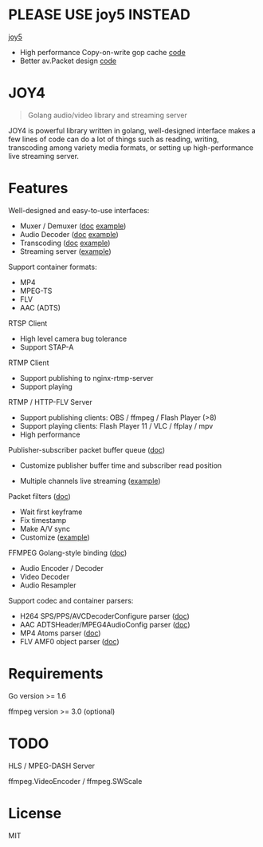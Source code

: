# PLEASE USE joy5 INSTEAD

[joy5](https://github.com/nareix/joy5)

- High performance Copy-on-write gop cache [code](https://github.com/nareix/joy5/blob/master/cmd/avtool/pubsub.go)
- Better av.Packet design [code](https://github.com/nareix/joy5/blob/master/av/av.go)

# JOY4

> Golang audio/video library and streaming server

JOY4 is powerful library written in golang, well-designed interface makes a few lines of code can do a lot of things such as reading, writing, transcoding among variety media formats, or setting up high-performance live streaming server.

# Features

Well-designed and easy-to-use interfaces:

- Muxer / Demuxer ([doc](https://godoc.org/github.com/andrewlfw/joy4/av#Demuxer) [example](https://github.com/andrewlfw/joy4/blob/master/examples/open_probe_file/main.go))
- Audio Decoder ([doc](https://godoc.org/github.com/andrewlfw/joy4/av#AudioDecoder) [example](https://github.com/andrewlfw/joy4/blob/master/examples/audio_decode/main.go))
- Transcoding ([doc](https://godoc.org/github.com/andrewlfw/joy4/av/transcode) [example](https://github.com/andrewlfw/joy4/blob/master/examples/transcode/main.go))
- Streaming server ([example](https://github.com/andrewlfw/joy4/blob/master/examples/http_flv_and_rtmp_server/main.go))

Support container formats:

- MP4
- MPEG-TS
- FLV
- AAC (ADTS)

RTSP Client

- High level camera bug tolerance
- Support STAP-A

RTMP Client

- Support publishing to nginx-rtmp-server
- Support playing

RTMP / HTTP-FLV Server

- Support publishing clients: OBS / ffmpeg / Flash Player (>8)
- Support playing clients: Flash Player 11 / VLC / ffplay / mpv
- High performance

Publisher-subscriber packet buffer queue ([doc](https://godoc.org/github.com/andrewlfw/joy4/av/pubsub))

- Customize publisher buffer time and subscriber read position

- Multiple channels live streaming ([example](https://github.com/andrewlfw/joy4/blob/master/examples/rtmp_server_channels/main.go))

Packet filters ([doc](https://godoc.org/github.com/andrewlfw/joy4/av/pktque))

- Wait first keyframe
- Fix timestamp
- Make A/V sync
- Customize ([example](https://github.com/andrewlfw/joy4/blob/master/examples/rtmp_server_channels/main.go#L19))

FFMPEG Golang-style binding ([doc](https://godoc.org/github.com/andrewlfw/joy4/cgo/ffmpeg))

- Audio Encoder / Decoder
- Video Decoder
- Audio Resampler

Support codec and container parsers:

- H264 SPS/PPS/AVCDecoderConfigure parser ([doc](https://godoc.org/github.com/andrewlfw/joy4/codec/h264parser))
- AAC ADTSHeader/MPEG4AudioConfig parser ([doc](https://godoc.org/github.com/andrewlfw/joy4/codec/aacparser))
- MP4 Atoms parser ([doc](https://godoc.org/github.com/andrewlfw/joy4/format/mp4/mp4io))
- FLV AMF0 object parser ([doc](https://godoc.org/github.com/andrewlfw/joy4/format/flv/flvio))

# Requirements

Go version >= 1.6

ffmpeg version >= 3.0 (optional)

# TODO

HLS / MPEG-DASH Server

ffmpeg.VideoEncoder / ffmpeg.SWScale

# License

MIT
